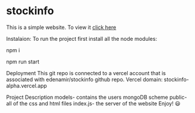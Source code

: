 # stockinfo
This is a simple website. To view it [click here](https://stockinfo-2jc46uqag-edenamir.vercel.app/)

Instalaion:
To run the project first install all the node modules:

npm i

npm run start

Deployment
This git repo is connected to a vercel account that is associated with edenamir/stockinfo github repo. Vercel domain: stockinfo-alpha.vercel.app

Project Description
models- contains the users mongoDB scheme
public- all of the css and html files
index.js- the server of the website
Enjoy! 😃
